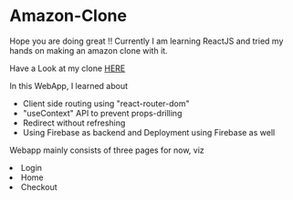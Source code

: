 <h1>Amazon-Clone </h1>

Hope you are doing great !!
Currently I am learning ReactJS and tried my hands on making an amazon clone with it.

Have a Look at my clone <a href="https://clone-7b0cb.web.app/">HERE </a>

In this WebApp, I learned about 
<ul>
<li> Client side routing using "react-router-dom" </li>
<li> "useContext" API to prevent props-drilling</li>
<li> Redirect without refreshing</li>
<li> Using Firebase as backend and Deployment using Firebase as well</li>
</ul>

Webapp mainly consists of three pages for now, viz
<li> Login</li>
<li> Home</li>
<li> Checkout</li>
